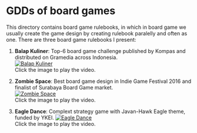 # GDDs of board games

This directory contains board game rulebooks, in which in board game we usually create the game design by creating rulebook paralelly and often as one. There are three board game rulebooks I present:   

1. **Balap Kuliner**: Top-6 board game challenge published by Kompas and distributed on Gramedia across Indonesia.  
[![Balap Kuliner](https://img.youtube.com/vi/v1I3Fog4onA/0.jpg)](https://www.youtube.com/watch?v=v1I3Fog4onA "Balap Kuliner")  
Click the image to play the video. 

2. **Zombie Space**: Best board game design in Indie Game Festival 2016 and finalist of Surabaya Board Game market.  
[![Zombie Space](https://img.youtube.com/vi/RPJebAb7vbY/0.jpg)](https://www.youtube.com/watch?v=RPJebAb7vbY "Zombie Space")  
Click the image to play the video. 

3. **Eagle Dance**: Complext strategy game with Javan-Hawk Eagle theme, funded by YKEI. 
[![Eagle Dance](https://img.youtube.com/vi/3h_jRH9fkD4/0.jpg)](https://www.youtube.com/watch?v=3h_jRH9fkD4 "Eagle Dance")  
Click the image to play the video. 
